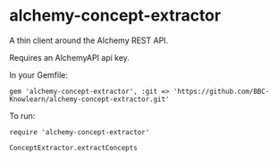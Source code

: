 alchemy-concept-extractor
=========================

A thin client around the Alchemy REST API.

Requires an AlchemyAPI api key.

In your Gemfile:

    gem 'alchemy-concept-extractor', :git => 'https://github.com/BBC-Knowlearn/alchemy-concept-extractor.git' 

To run:

    require 'alchemy-concept-extractor'

    ConceptExtractor.extractConcepts
